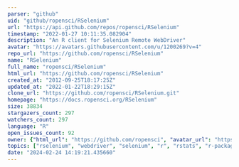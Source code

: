 ```yaml
---
parser: "github"
uid: "github/ropensci/RSelenium"
url: "https://api.github.com/repos/ropensci/RSelenium"
timestamp: "2022-01-27 10:11:35.082904"
description: "An R client for Selenium Remote WebDriver"
avatar: "https://avatars.githubusercontent.com/u/1200269?v=4"
repo_url: "https://github.com/ropensci/RSelenium"
name: "RSelenium"
full_name: "ropensci/RSelenium"
html_url: "https://github.com/ropensci/RSelenium"
created_at: "2012-09-25T18:17:25Z"
updated_at: "2022-01-22T18:29:15Z"
clone_url: "https://github.com/ropensci/RSelenium.git"
homepage: "https://docs.ropensci.org/RSelenium"
size: 38834
stargazers_count: 297
watchers_count: 297
language: "R"
open_issues_count: 92
owner: {"html_url": "https://github.com/ropensci", "avatar_url": "https://avatars.githubusercontent.com/u/1200269?v=4", "login": "ropensci", "type": "Organization"}
topics: ["rselenium", "webdriver", "selenium", "r", "rstats", "r-package", "http-tools"]
date: "2024-02-24 14:19:21.435660"
---
```

